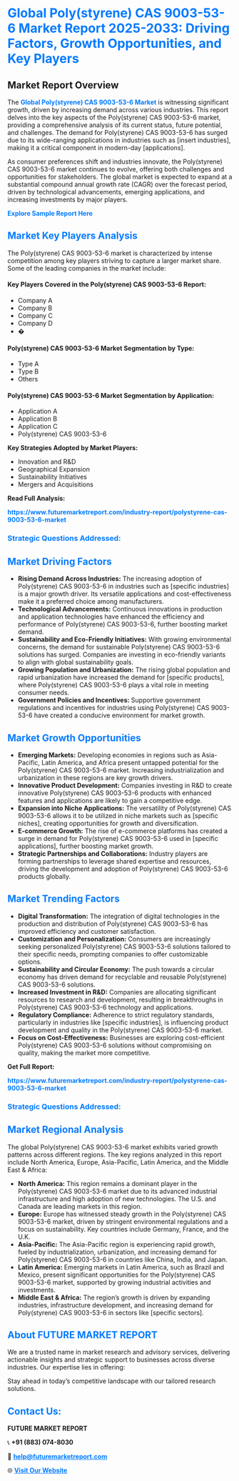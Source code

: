 <h1 style="color: #007BFF;">Global Poly(styrene) CAS 9003-53-6 Market Report 2025-2033: Driving Factors, Growth Opportunities, and Key Players</h1>

<section id="overview">
<h2>Market Report Overview</h2>
<p>The <a href="https://www.futuremarketreport.com/industry-report/polystyrene-cas-9003-53-6-market" style="color: #007BFF; text-decoration: none;"><strong>Global Poly(styrene) CAS 9003-53-6 Market</strong></a> is witnessing significant growth, driven by increasing demand across various industries. This report delves into the key aspects of the Poly(styrene) CAS 9003-53-6 market, providing a comprehensive analysis of its current status, future potential, and challenges. The demand for Poly(styrene) CAS 9003-53-6 has surged due to its wide-ranging applications in industries such as [insert industries], making it a critical component in modern-day [applications].</p>
<p>As consumer preferences shift and industries innovate, the Poly(styrene) CAS 9003-53-6 market continues to evolve, offering both challenges and opportunities for stakeholders. The global market is expected to expand at a substantial compound annual growth rate (CAGR) over the forecast period, driven by technological advancements, emerging applications, and increasing investments by major players.</p>
</section>

<section id="overview">
<p><a href="https://www.futuremarketreport.com/request-sample/reportId=116256" style="color: #007BFF; text-decoration: none;"><strong>Explore Sample Report Here</strong></a></p>
</section>

<section id="key-players">
<h2 style="color: #007BFF;">Market Key Players Analysis</h2>
<p>The Poly(styrene) CAS 9003-53-6 market is characterized by intense competition among key players striving to capture a larger market share. Some of the leading companies in the market include:</p>
<h4>Key Players Covered in the Poly(styrene) CAS 9003-53-6 Report:</h4>
<ul><li>Company A</li><li>Company B</li><li>Company C</li><li>Company D</li><li>�</li></ul>
<h4>Poly(styrene) CAS 9003-53-6 Market Segmentation by Type:</h4>
<ul><li>Type A</li><li>Type B</li><li>Others</li></ul>

<h4>Poly(styrene) CAS 9003-53-6 Market Segmentation by Application:</h4>
<ul><li>Application A</li><li>Application B</li><li>Application C</li><li>Poly(styrene) CAS 9003-53-6</li></ul>
<p><strong>Key Strategies Adopted by Market Players:</strong></p>
<ul>
<li>Innovation and R&D</li>
<li>Geographical Expansion</li>
<li>Sustainability Initiatives</li>
<li>Mergers and Acquisitions</li>
</ul>
</section>

<section>
<p><strong>Read Full Analysis: </strong></p><a href="https://www.futuremarketreport.com/industry-report/polystyrene-cas-9003-53-6-market" style="color: #007BFF; text-decoration: none;"><strong>https://www.futuremarketreport.com/industry-report/polystyrene-cas-9003-53-6-market</strong></a>
<h3 style="color: #007BFF;">Strategic Questions Addressed:</h3>
</section>

<section id="driving-factors">
<h2 style="color: #007BFF;">Market Driving Factors</h2>
<ul>
<li><strong>Rising Demand Across Industries:</strong> The increasing adoption of Poly(styrene) CAS 9003-53-6 in industries such as [specific industries] is a major growth driver. Its versatile applications and cost-effectiveness make it a preferred choice among manufacturers.</li>
<li><strong>Technological Advancements:</strong> Continuous innovations in production and application technologies have enhanced the efficiency and performance of Poly(styrene) CAS 9003-53-6, further boosting market demand.</li>
<li><strong>Sustainability and Eco-Friendly Initiatives:</strong> With growing environmental concerns, the demand for sustainable Poly(styrene) CAS 9003-53-6 solutions has surged. Companies are investing in eco-friendly variants to align with global sustainability goals.</li>
<li><strong>Growing Population and Urbanization:</strong> The rising global population and rapid urbanization have increased the demand for [specific products], where Poly(styrene) CAS 9003-53-6 plays a vital role in meeting consumer needs.</li>
<li><strong>Government Policies and Incentives:</strong> Supportive government regulations and incentives for industries using Poly(styrene) CAS 9003-53-6 have created a conducive environment for market growth.</li>
</ul>
</section>

<section id="growth-opportunities">
<h2 style="color: #007BFF;">Market Growth Opportunities</h2>
<ul>
<li><strong>Emerging Markets:</strong> Developing economies in regions such as Asia-Pacific, Latin America, and Africa present untapped potential for the Poly(styrene) CAS 9003-53-6 market. Increasing industrialization and urbanization in these regions are key growth drivers.</li>
<li><strong>Innovative Product Development:</strong> Companies investing in R&D to create innovative Poly(styrene) CAS 9003-53-6 products with enhanced features and applications are likely to gain a competitive edge.</li>
<li><strong>Expansion into Niche Applications:</strong> The versatility of Poly(styrene) CAS 9003-53-6 allows it to be utilized in niche markets such as [specific niches], creating opportunities for growth and diversification.</li>
<li><strong>E-commerce Growth:</strong> The rise of e-commerce platforms has created a surge in demand for Poly(styrene) CAS 9003-53-6 used in [specific applications], further boosting market growth.</li>
<li><strong>Strategic Partnerships and Collaborations:</strong> Industry players are forming partnerships to leverage shared expertise and resources, driving the development and adoption of Poly(styrene) CAS 9003-53-6 products globally.</li>
</ul>
</section>

<section id="trending-factors">
<h2 style="color: #007BFF;">Market Trending Factors</h2>
<ul>
<li><strong>Digital Transformation:</strong> The integration of digital technologies in the production and distribution of Poly(styrene) CAS 9003-53-6 has improved efficiency and customer satisfaction.</li>
<li><strong>Customization and Personalization:</strong> Consumers are increasingly seeking personalized Poly(styrene) CAS 9003-53-6 solutions tailored to their specific needs, prompting companies to offer customizable options.</li>
<li><strong>Sustainability and Circular Economy:</strong> The push towards a circular economy has driven demand for recyclable and reusable Poly(styrene) CAS 9003-53-6 solutions.</li>
<li><strong>Increased Investment in R&D:</strong> Companies are allocating significant resources to research and development, resulting in breakthroughs in Poly(styrene) CAS 9003-53-6 technology and applications.</li>
<li><strong>Regulatory Compliance:</strong> Adherence to strict regulatory standards, particularly in industries like [specific industries], is influencing product development and quality in the Poly(styrene) CAS 9003-53-6 market.</li>
<li><strong>Focus on Cost-Effectiveness:</strong> Businesses are exploring cost-efficient Poly(styrene) CAS 9003-53-6 solutions without compromising on quality, making the market more competitive.</li>
</ul>
</section>

<section>
<p><strong>Get Full Report: </strong></p><a href="https://www.futuremarketreport.com/industry-report/polystyrene-cas-9003-53-6-market" style="color: #007BFF; text-decoration: none;"><strong>https://www.futuremarketreport.com/industry-report/polystyrene-cas-9003-53-6-market</strong></a>
<h3 style="color: #007BFF;">Strategic Questions Addressed:</h3>
</section>


<section id="regional-analysis">
<h2 style="color: #007BFF;">Market Regional Analysis</h2>
<p>The global Poly(styrene) CAS 9003-53-6 market exhibits varied growth patterns across different regions. The key regions analyzed in this report include North America, Europe, Asia-Pacific, Latin America, and the Middle East & Africa:</p>
<ul>
<li><strong>North America:</strong> This region remains a dominant player in the Poly(styrene) CAS 9003-53-6 market due to its advanced industrial infrastructure and high adoption of new technologies. The U.S. and Canada are leading markets in this region.</li>
<li><strong>Europe:</strong> Europe has witnessed steady growth in the Poly(styrene) CAS 9003-53-6 market, driven by stringent environmental regulations and a focus on sustainability. Key countries include Germany, France, and the U.K.</li>
<li><strong>Asia-Pacific:</strong> The Asia-Pacific region is experiencing rapid growth, fueled by industrialization, urbanization, and increasing demand for Poly(styrene) CAS 9003-53-6 in countries like China, India, and Japan.</li>
<li><strong>Latin America:</strong> Emerging markets in Latin America, such as Brazil and Mexico, present significant opportunities for the Poly(styrene) CAS 9003-53-6 market, supported by growing industrial activities and investments.</li>
<li><strong>Middle East & Africa:</strong> The region’s growth is driven by expanding industries, infrastructure development, and increasing demand for Poly(styrene) CAS 9003-53-6 in sectors like [specific sectors].</li>
</ul>
</section>

<footer>
<h2 style="color: #007BFF;">About FUTURE MARKET REPORT</h2>
<p>We are a trusted name in market research and advisory services, delivering actionable insights and strategic support to businesses across diverse industries. Our expertise lies in offering:</p>

<p>Stay ahead in today’s competitive landscape with our tailored research solutions.</p>

<h2 style="color: #007BFF;">Contact Us:</h2>
<p><strong>FUTURE MARKET REPORT</strong></p>
<p>📞 <strong>+91 (883) 074-8030</strong></p>
<p>📧 <strong><a href="mailto:help@futuremarketreport.com" style="color: #007BFF;">help@futuremarketreport.com</a></strong></p>
<p>🌐 <strong><a href="https://www.futuremarketreport.com/" style="color: #007BFF;">Visit Our Website</a></strong></p>
</footer>